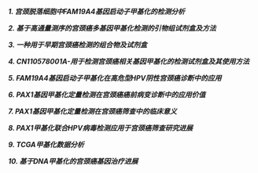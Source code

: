 ***1. 宫颈脱落细胞中FAM19A4基因启动子甲基化的检测分析***

***2. 基于高通量测序的宫颈癌多基因甲基化检测的引物组试剂盒及方法***

***3. 一种用于早期宫颈癌检测的组合物及试剂盒***

***4. CN110578001A-用于检测宫颈癌相关基因甲基化的检测试剂盒及其使用方法***  

***5. FAM19A4基因启动子甲基化在高危型HPV阴性宫颈癌诊断中的应用***   

***6. PAX1基因甲基化定量检测在宫颈癌癌前病变诊断中的应用价值***   

***7. PAX1基因甲基化定量检测在宫颈癌筛查中的临床意义***  

***8. PAX1甲基化联合HPV病毒检测应用于宫颈癌筛查研究进展***  

***9. TCGA甲基化数据分析***  

***10. 基于DNA甲基化的宫颈癌基因治疗进展***   

